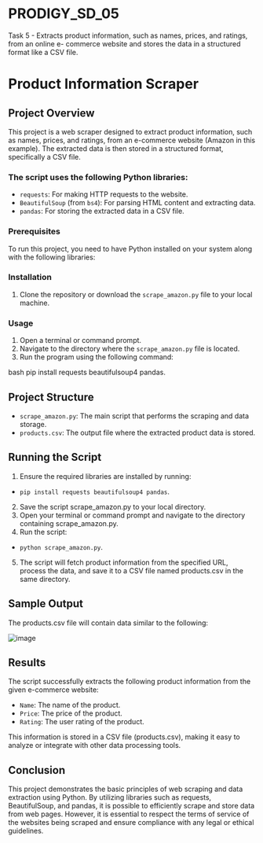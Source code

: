 # PRODIGY_SD_05
Task 5 - Extracts product information, such as names, prices, and ratings, from an online e- commerce website and stores the data in a structured format like a CSV file.

# Product Information Scraper

## Project Overview

This project is a web scraper designed to extract product information, such as names, prices, and ratings, from an e-commerce website (Amazon in this example). The extracted data is then stored in a structured format, specifically a CSV file. 

### The script uses the following Python libraries:
- `requests`: For making HTTP requests to the website.
- `BeautifulSoup` (from `bs4`): For parsing HTML content and extracting data.
- `pandas`: For storing the extracted data in a CSV file.

### Prerequisites

To run this project, you need to have Python installed on your system along with the following libraries:

### Installation

1. Clone the repository or download the `scrape_amazon.py` file to your local machine.

### Usage

1. Open a terminal or command prompt.
2. Navigate to the directory where the `scrape_amazon.py` file is located.
3. Run the program using the following command:

  bash
pip install requests beautifulsoup4 pandas.

## Project Structure

- `scrape_amazon.py`: The main script that performs the scraping and data storage.
- `products.csv`: The output file where the extracted product data is stored.

## Running the Script

1. Ensure the required libraries are installed by running:
- `pip install requests beautifulsoup4 pandas`.
2. Save the script scrape_amazon.py to your local directory.
3. Open your terminal or command prompt and navigate to the directory containing scrape_amazon.py.
4. Run the script:
- `python scrape_amazon.py`.
5. The script will fetch product information from the specified URL, process the data, and save it to a CSV file named products.csv in the same directory.

## Sample Output
The products.csv file will contain data similar to the following:

![image](https://github.com/user-attachments/assets/bbf77874-dd1d-4493-b1b0-bb8f4d417811)

## Results
The script successfully extracts the following product information from the given e-commerce website:

- `Name`: The name of the product.
- `Price`: The price of the product.
- `Rating`: The user rating of the product.

This information is stored in a CSV file (products.csv), making it easy to analyze or integrate with other data processing tools.

## Conclusion

This project demonstrates the basic principles of web scraping and data extraction using Python. By utilizing libraries such as requests, BeautifulSoup, and pandas, it is possible to efficiently scrape and store data from web pages. However, it is essential to respect the terms of service of the websites being scraped and ensure compliance with any legal or ethical guidelines.
